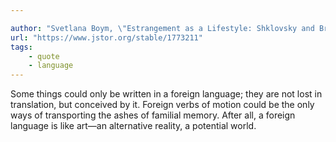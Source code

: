```yaml
---

author: "Svetlana Boym, \"Estrangement as a Lifestyle: Shklovsky and Brodsky\""
url: "https://www.jstor.org/stable/1773211"
tags: 
    - quote
    - language
---
```


Some things could only be written in a foreign language; they are not lost in translation, but conceived by it. Foreign verbs of motion could be the only ways of transporting the ashes of familial memory. After all, a foreign language is like art—an alternative reality, a potential world.
